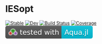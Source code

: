 # IESopt

[![Stable](https://img.shields.io/badge/docs-stable-blue.svg)](https://ait-energy.github.io/IESopt.jl/stable/)
[![Dev](https://img.shields.io/badge/docs-dev-blue.svg)](https://ait-energy.github.io/IESopt.jl/dev/)
[![Build Status](https://github.com/ait-energy/IESopt.jl/actions/workflows/CI.yml/badge.svg?branch=main)](https://github.com/ait-energy/IESopt.jl/actions/workflows/CI.yml?query=branch%3Amain)
[![Coverage](https://codecov.io/gh/ait-energy/IESopt.jl/branch/main/graph/badge.svg)](https://codecov.io/gh/ait-energy/IESopt.jl)
[![Aqua](https://raw.githubusercontent.com/JuliaTesting/Aqua.jl/master/badge.svg)](https://github.com/JuliaTesting/Aqua.jl)
